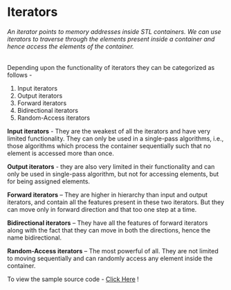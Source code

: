 # Iterators


###### An *iterator* points to memory addresses inside STL containers. We can use *iterators* to traverse through the elements present inside a container and hence access the elements of the container. 


Depending upon the functionality of iterators they can be categorized as follows -  

  1. Input iterators
  2. Output iterators
  3. Forward iterators
  4. Bidirectional iterators
  5. Random-Access iterators 


**Input iterators** - They are the weakest of all the iterators and have very limited functionality. They can only be used in a single-pass algorithms, i.e., those algorithms which process the container sequentially such that no element is accessed more than once.


**Output iterators** - they are also very limited in their functionality and can only be used in single-pass algorithm, but not for accessing elements, but for being assigned elements.


**Forward iterators** – They are higher in hierarchy than input and output iterators, and contain all the features present in these two iterators. But they can move only in forward direction and that too one step at a time.


**Bidirectional iterators** – They have all the features of forward iterators along with the fact that they can move in both the directions, hence the name bidirectional.


**Random-Access iterators** – The most powerful of all. They are not limited to moving sequentially and can randomly access any element inside the container. 


To view the sample source code - [Click Here](https://github.com/tridibsamanta/CPP_STL/blob/master/Iterators/iterator.cpp) ! 


